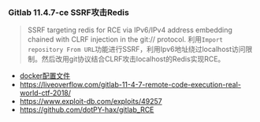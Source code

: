 ### Gitlab 11.4.7-ce SSRF攻击Redis
> SSRF targeting redis for RCE via IPv6/IPv4 address embedding chained with CLRF injection in the git:// protocol.
利用`Import repository From URL`功能进行SSRF，利用Ipv6地址绕过localhost访问限制。然后改用git协议结合CLRF攻击localhost的Redis实现RCE。

- [docker配置文件](https://gist.githubusercontent.com/LiveOverflow/8bf92dd86e5c481fb484af83c64e83b3/raw/461aa3839651d183f37a087720e94c3f0efba1d2/docker-compose.yml)
- https://liveoverflow.com/gitlab-11-4-7-remote-code-execution-real-world-ctf-2018/
- https://www.exploit-db.com/exploits/49257
- https://github.com/dotPY-hax/gitlab_RCE
